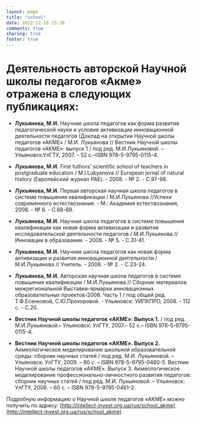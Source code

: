 ```yaml
---
layout: page
title: "school"
date: 2012-12-16 23:39
comments: true
sharing: true
footer: true
---
```


# Деятельность авторской Научной школы педагогов «Акме» отражена в следующих публикациях:

* **Лукьянова, М.И.** Научная школа педагогов как форма развития педагогической науки и условие активизации инновационной деятельности педагогов (Доклад на открытии Научной школы педагогов «АКМЕ» / М.И. Лукьянова //  Вестник Научной школы  педагогов «АКМЕ»: выпуск 1 / под ред. М.И.Лукьяновой. – Ульяновск:УлГТУ, 2007. – 52 с.–ISBN 978-5-9795-0115-4. 

* **Лукьянова, М.И.** First futhors' scientific school of teachers  in postgraduate education /  M.I.Lukyanova // European jornal of natural history (Европейский журнал РАЕ).  - 2008. - № 2. - С.97-98. 

* **Лукьянова, М.И.** Первая авторская научная школа педагогов в системе повышения квалификации  / М.И.Лукьянова //Успехи современного естествознания. - М.: Академия естествознания, 2008.  -  № 6. - C.68-69.
     
* **Лукьянова, М.И.** Научная   школа  педагогов в системе повышения квалификации  как новая форма активизации и развития исследовательской деятельности педагогов  / М.И.Лукьянова //  Инновации в образовании. - 2008. -  № 5. - С.31-41. 

* **Лукьянова, М.И.** Научная школа педагогов как новая форма активизации и развития инновационной деятельности /М.И.Лукьянова // Учитель. - 2008. - № 2. - С.23-24.

* **Лукьянова, М.И.** Авторская научная школа  педагогов в системе повышения квалификации  / М.И.Лукьянова // Сборник материалов межрегиональной Выставки-ярмарки инновационных образовательных проектов-2008. Часть 1 / под общей ред. Т.Ф.Есенковой, С.Ю.Прохоровой. - Ульяновск: УИПКПРО, 2008. - 112 с. - С.20.

* **Вестник Научной школы педагогов «АКМЕ»: Выпуск 1.** / под ред. М.И.Лукьяновой.– Ульяновск: УлГТУ, 2007.– 52 с.– ISBN 978-5-9795-0115-4. 

* **Вестник Научной школы  педагогов «АКМЕ». Выпуск 2.** Акмеологическое моделирование школьной образовательной среды: сборник научных статей / под ред. М.И. Лукьяновой. – Ульяновск: УлГТУ, 2009. – 80 с. – ISBN 978-5-9795-0460-5. 
Вестник Научной школы  педагогов «АКМЕ». Выпуск 3. Акмеологическое моделирование профессионально-личностного развития педагогов: сборник научных статей / под ред. М.И. Лукьяновой. – Ульяновск: УлГТУ, 2009. – 60 с. – ISBN 978-5-9795-0461-2. 

Подробную информацию о Научной школе педагогов «АКМЕ» можно получить по адресу: [http://intellect-invest.org.ua/rus/school_akme](http://intellect-invest.org.ua/rus/school_akme)
